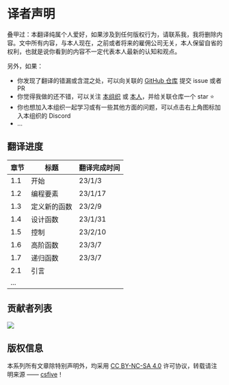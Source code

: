 # 译者声明

叠甲过：本翻译纯属个人爱好，如果涉及到任何版权行为，请联系我，我将删除内容。文中所有内容，与本人现在，之前或者将来的雇佣公司无关，本人保留自省的权利，也就是说你看到的内容不一定代表本人最新的认知和观点。

另外，如果：

- 你发现了翻译的错漏或含混之处，可以向关联的 [GitHub 仓库](https://github.com/csfive/composing-programs-zh) 提交 issue 或者 PR
- 你觉得我做的还不错，可以关注 [本组织](https://github.com/csfive) 或 [本人](https://github.com/mancuoj)，并给关联仓库一个 star ⭐
- 你也想加入本组织一起学习或有一些其他方面的问题，可以点击右上角图标加入本组织的 Discord
- ...


## 翻译进度

| 章节 | 标题         | 翻译完成时间 |
| ---- | ------------ | ------------ |
| 1.1  | 开始         | 23/1/3       |
| 1.2  | 编程要素     | 23/1/17      |
| 1.3  | 定义新的函数 | 23/2/9       |
| 1.4  | 设计函数     | 23/1/31      |
| 1.5  | 控制         | 23/2/10      |
| 1.6  | 高阶函数     | 23/3/7       |
| 1.7  | 递归函数     | 23/3/7       |
| 2.1  | 引言         |              |
| ...  |              |              |


## 贡献者列表

<a href="https://github.com/csfive/composing-programs-zh/graphs/contributors">
  <img src="https://contrib.rocks/image?repo=csfive/composing-programs-zh" />
</a>


## 版权信息

本系列所有文章除特别声明外，均采用 [CC BY-NC-SA 4.0](https://creativecommons.org/licenses/by-nc-sa/4.0/deed.zh) 许可协议，转载请注明来源 —— [csfive](https://github.com/csfive)！